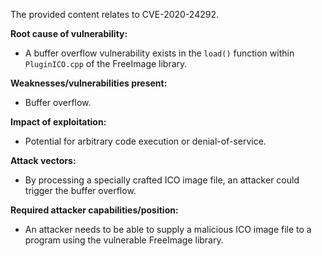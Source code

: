 The provided content relates to CVE-2020-24292.

**Root cause of vulnerability:**
- A buffer overflow vulnerability exists in the `load()` function within `PluginICO.cpp` of the FreeImage library.

**Weaknesses/vulnerabilities present:**
- Buffer overflow.

**Impact of exploitation:**
- Potential for arbitrary code execution or denial-of-service.

**Attack vectors:**
- By processing a specially crafted ICO image file, an attacker could trigger the buffer overflow.

**Required attacker capabilities/position:**
- An attacker needs to be able to supply a malicious ICO image file to a program using the vulnerable FreeImage library.